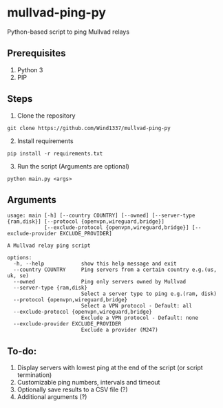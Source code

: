# mullvad-ping-py
Python-based script to ping Mullvad relays

## Prerequisites
1. Python 3
2. PIP

## Steps
1. Clone the repository

```git clone https://github.com/Wind1337/mullvad-ping-py```

2. Install requirements

```pip install -r requirements.txt```

3. Run the script (Arguments are optional)

```python main.py <args>```

## Arguments
```
usage: main [-h] [--country COUNTRY] [--owned] [--server-type {ram,disk}] [--protocol {openvpn,wireguard,bridge}]
            [--exclude-protocol {openvpn,wireguard,bridge}] [--exclude-provider EXCLUDE_PROVIDER]

A Mullvad relay ping script

options:
  -h, --help            show this help message and exit
  --country COUNTRY     Ping servers from a certain country e.g.(us, uk, se)
  --owned               Ping only servers owned by Mullvad
  --server-type {ram,disk}
                        Select a server type to ping e.g.(ram, disk)
  --protocol {openvpn,wireguard,bridge}
                        Select a VPN protocol - Default: all
  --exclude-protocol {openvpn,wireguard,bridge}
                        Exclude a VPN protocol - Default: none
  --exclude-provider EXCLUDE_PROVIDER
                        Exclude a provider (M247)
```

## To-do:
1. Display servers with lowest ping at the end of the script (or script termination)
2. Customizable ping numbers, intervals and timeout
3. Optionally save results to a CSV file (?)
4. Additional arguments (?)